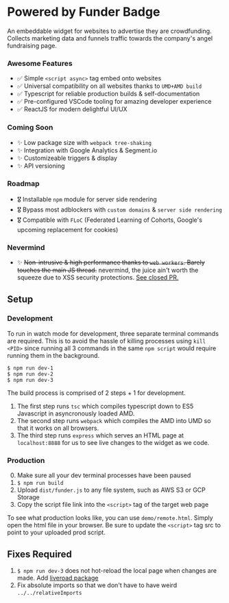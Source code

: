 # Powered by Funder Badge

An embeddable widget for websites to advertise they are crowdfunding. Collects marketing data and funnels traffic towards the company's angel fundraising page.

### Awesome Features
- ✅  Simple `<script async>` tag embed onto websites
- ✅  Universal compatibility on all websites thanks to `UMD+AMD build`
- ✅  Typescript for reliable production builds & self-documentation
- ✅  Pre-configured VSCode tooling for amazing developer experience
- ✅  ReactJS for modern delightful UI/UX

### Coming Soon
- ✨  Low package size with `webpack tree-shaking`
- ✨  Integration with Google Analytics & Segment.io
- ✨  Customizeable triggers & display
- ✨  API versioning

### Roadmap
- 🎖  Installable `npm` module for server side rendering
- 🎖  Bypass most adblockers with `custom domains` & `server side rendering`
- 🎖  Compatible with `FLoC` (Federated Learning of Cohorts, Google's upcoming replacement for cookies)

### Nevermind
- ✨ <s>Non-intrusive & high performance thanks to `web workers`. Barely touches the main JS thread.</s> nevermind, the juice ain't worth the squeeze due to XSS security protections. [See closed PR.](https://github.com/kangzeroo/powered-by-funder/pull/1#issue-678462557)

## Setup

### Development

To run in watch mode for development, three separate terminal commands are required. This is to avoid the hassle of killing processes using `kill <PID>` since running all 3 commands in the same `npm script` would require running them in the background.

```
$ npm run dev-1
$ npm run dev-2
$ npm run dev-3
```

The build process is comprised of 2 steps + 1 for development.
1. The first step runs `tsc` which compiles typescript down to ES5 Javascript in asyncronously loaded AMD.
2. The second step runs `webpack` which compiles the AMD into UMD so that it works on all browsers.
3. The third step runs `express` which serves an HTML page at `localhost:8888` for us to see live changes to the widget as we code.

### Production
0. Make sure all your dev terminal processes have been paused
1. `$ npm run build`
2. Upload `dist/funder.js` to any file system, such as AWS S3 or GCP Storage
3. Copy the script file link into the `<script>` tag of the target web page

To see what production looks like, you can use `demo/remote.html`. Simply open the html file in your browser. Be sure to update the `<script>` tag src to point to your uploaded prod script.


## Fixes Required

1. `$ npm run dev-3` does not hot-reload the local page when changes are made. Add [liveroad package](https://dev.to/rajeshroyal/how-to-live-reload-node-js-server-along-with-hot-reloading-2im0)
2. Fix absolute imports so that we don't have to have weird `../../relativeImports`